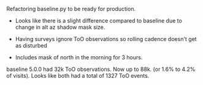 Refactoring baseline.py to be ready for production.

* Looks like there is a slight difference compared to baseline due to change in alt az shadow mask size. 

* Having surveys ignore ToO observations so rolling cadence doesn't get as disturbed

* Includes mask of north in the morning for 3 hours. 

baseline 5.0.0 had 32k ToO observations. Now up to 88k. (or 1.6% to 4.2% of visits). Looks like both had a total of 1327 ToO events.


